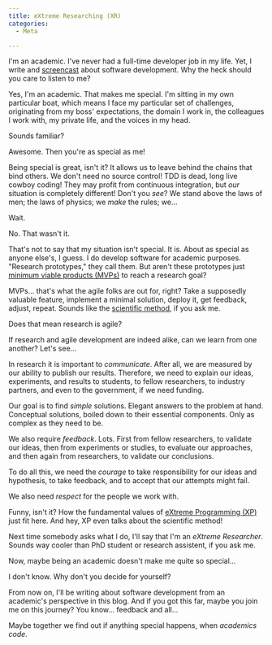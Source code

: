 ```yaml
---
title: eXtreme Researching (XR)
categories:
  - Meta

---
```


I'm an academic. I've never had a full-time developer job in my life. Yet, I write and [screencast](http://youtube.com/letsdeveloper) about software development. Why the heck should you care to listen to me?

Yes, I'm an academic. That makes me special. I'm sitting in my own particular boat, which means I face my particular set of challenges, originating from my boss' expectations, the domain I work in, the colleagues I work with, my private life, and the voices in my head.

Sounds familiar?

Awesome. Then you're as special as me!

Being special is great, isn't it? It allows us to leave behind the chains that bind others. We don't need no source control! TDD is dead, long live cowboy coding! They may profit from continuous integration, but _our_ situation is completely different! Don't you _see_? We stand above the laws of men; the laws of physics; we _make_ the rules; we...

Wait.

No. That wasn't it.

That's not to say that my situation isn't special. It is. About as special as anyone else's, I guess. I do develop software for academic purposes. "Research prototypes," they call them. But aren't these prototypes just [minimum viable products (MVPs)](https://en.wikipedia.org/wiki/Minimum_viable_product) to reach a research goal?

MVPs... that's what the agile folks are out for, right? Take a supposedly valuable feature, implement a minimal solution, deploy it, get feedback, adjust, repeat. Sounds like the [scientific method](https://en.wikipedia.org/wiki/Scientific_method), if you ask me.

Does that mean research is agile?

If research and agile development are indeed alike, can we learn from one another? Let's see...

In research it is important to _communicate_. After all, we are measured by our ability to publish our results. Therefore, we need to explain our ideas, experiments, and results to students, to fellow researchers, to industry partners, and even to the government, if we need funding.

Our goal is to find _simple_ solutions. Elegant answers to the problem at hand. Conceptual solutions, boiled down to their essential components. Only as complex as they need to be.

We also require _feedback_. Lots. First from fellow researchers, to validate our ideas, then from experiments or studies, to evaluate our approaches, and then again from researchers, to validate our conclusions.

To do all this, we need the _courage_ to take responsibility for our ideas and hypothesis, to take feedback, and to accept that our attempts might fail.

We also need _respect_ for the people we work with.

Funny, isn't it? How the fundamental values of [eXtreme Programming (XP)](https://en.wikipedia.org/wiki/Extreme_programming) just fit here. And hey, XP even talks about the scientific method!

Next time somebody asks what I do, I'll say that I'm an _eXtreme Researcher_. Sounds way cooler than PhD student or research assistent, if you ask me.

Now, maybe being an academic doesn't make me quite so special...

I don't know. Why don't you decide for yourself?

From now on, I'll be writing about software development from an academic's perspective in this blog. And if you got this far, maybe you join me on this journey? You know... feedback and all...

Maybe together we find out if anything special happens, when _academics code_.

